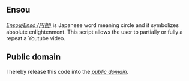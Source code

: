 Ensou
-----

*[Ensou/Ensō (円相)][]* is Japanese word meaning circle and it symbolizes absolute enlightenment. This script allows the user to partially or fully a repeat a Youtube video.

Public domain
-------------
I hereby release this code into the *[public domain][]*.


[public domain]: https://creativecommons.org/publicdomain/zero/1.0/
[Ensou/Ensō (円相)]: http://en.wikipedia.org/wiki/Ens%C5%8D